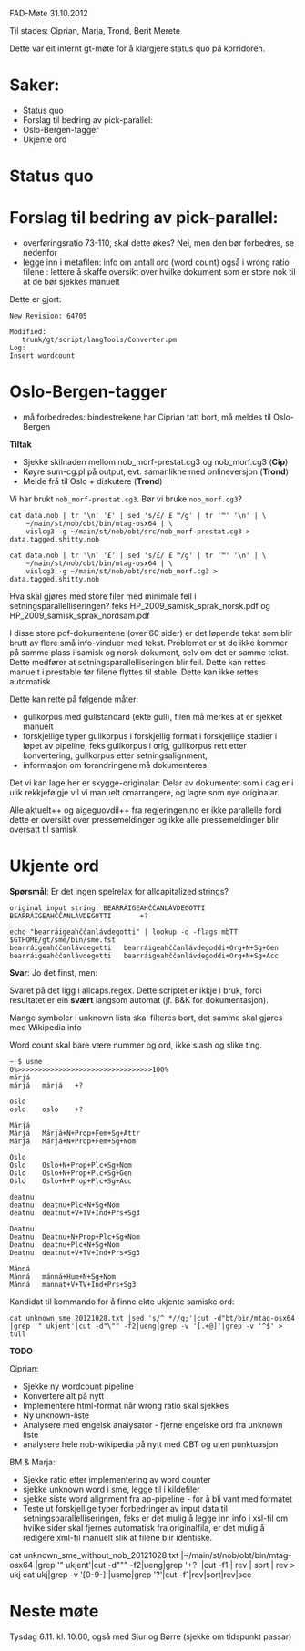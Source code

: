FAD-Møte 31.10.2012

Til stades: Ciprian, Marja, Trond, Berit Merete

Dette var eit internt gt-møte for å klargjere status quo på korridoren.

#  Saker:

* Status quo
* Forslag til bedring av pick-parallel:
* Oslo-Bergen-tagger
* Ukjente ord

#  Status quo

#  Forslag til bedring av pick-parallel:

* overføringsratio 73-110, skal dette økes? Nei, men den bør forbedres, se nedenfor
* legge inn i metafilen: info om antall ord (word count) også i wrong ratio
  filene : lettere å skaffe oversikt over hvilke dokument som er store nok til at
  de bør sjekkes manuelt

Dette er gjort:

```
New Revision: 64705

Modified:
   trunk/gt/script/langTools/Converter.pm
Log:
Insert wordcount
```

#  Oslo-Bergen-tagger

- må forbedredes: bindestrekene har Ciprian tatt bort, må meldes til Oslo-Bergen

**Tiltak**

* Sjekke skilnaden mellom nob_morf-prestat.cg3 og  nob_morf.cg3 (**Cip**)
* Køyre sum-cg.pl på output, evt. samanlikne med onlineversjon (**Trond**)
* Melde frå til Oslo + diskutere (**Trond**)

Vi har brukt `nob_morf-prestat.cg3`. Bør vi bruke `nob_morf.cg3`?

```
cat data.nob | tr '\n' '£' | sed 's/£/ £ ™/g' | tr '™' '\n' | \
    ~/main/st/nob/obt/bin/mtag-osx64 | \
    vislcg3 -g ~/main/st/nob/obt/src/nob_morf-prestat.cg3 > data.tagged.shitty.nob

cat data.nob | tr '\n' '£' | sed 's/£/ £ ™/g' | tr '™' '\n' | \
    ~/main/st/nob/obt/bin/mtag-osx64 | \
    vislcg3 -g ~/main/st/nob/obt/src/nob_morf.cg3 > data.tagged.shitty.nob
```

Hva skal gjøres med store filer med minimale feil i setningsparallelliseringen?
feks HP_2009_samisk_sprak_norsk.pdf og HP_2009_samisk_sprak_nordsam.pdf

I disse store pdf-dokumentene (over 60 sider) er det løpende tekst som blir
brutt av flere små info-vinduer med tekst. Problemet er at de ikke kommer på
samme plass i samisk og norsk dokument, selv om det er samme tekst. Dette
medfører at setningsparallelliseringen blir feil. Dette kan rettes manuelt i
prestable før filene flyttes til stable. Dette kan ikke rettes automatisk.

Dette kan rette på følgende måter:

* gullkorpus med gullstandard (ekte gull), filen må merkes at
  er sjekket manuelt
* forskjellige typer gullkorpus i forskjellig format i
  forskjellige stadier i løpet av pipeline, feks gullkorpus i orig,
  gullkorpus rett etter konvertering, gullkorpus etter setningsalignment,
* informasjon om forandringene må dokumenteres

Det vi kan lage her er skygge-originalar: Delar av dokumentet som i dag er
i ulik rekkjefølgje vil vi manuelt omarrangere, og lagre som nye originalar.

Alle aktuelt++ og aigeguovdil++ fra regjeringen.no er ikke parallelle
fordi dette er oversikt over pressemeldinger og ikke alle pressemeldinger
blir oversatt til samisk

#  Ukjente ord

**Spørsmål**: Er det ingen spelrelax for allcapitalized strings?

```
original input string: BEARRÁIGEAHČČANLÁVDEGOTTI       BEARRÁIGEAHČČANLÁVDEGOTTI       +?

echo "bearráigeahččanlávdegotti" | lookup -q -flags mbTT $GTHOME/gt/sme/bin/sme.fst
bearráigeahččanlávdegotti	bearráigeahččanlávdegoddi+Org+N+Sg+Gen
bearráigeahččanlávdegotti	bearráigeahččanlávdegoddi+Org+N+Sg+Acc
```

**Svar**: Jo det finst, men:

Svaret på det ligg i allcaps.regex. Dette scriptet er ikkje i bruk, fordi
resultatet er ein **svært** langsom automat (jf. B&K for dokumentasjon).

Mange symboler i unknown lista skal filteres bort, det samme skal
gjøres med Wikipedia info

Word count skal bare være nummer og ord, ikke slash og slike ting.

```
~ $ usme
0%>>>>>>>>>>>>>>>>>>>>>>>>>>>>>>>>>100%
márjá
márjá	márjá	+?

oslo
oslo	oslo	+?

Márjá
Márjá	Márjá+N+Prop+Fem+Sg+Attr
Márjá	Márjá+N+Prop+Fem+Sg+Nom

Oslo
Oslo	Oslo+N+Prop+Plc+Sg+Nom
Oslo	Oslo+N+Prop+Plc+Sg+Gen
Oslo	Oslo+N+Prop+Plc+Sg+Acc

deatnu
deatnu	deatnu+Plc+N+Sg+Nom
deatnu	deatnut+V+TV+Ind+Prs+Sg3

Deatnu
Deatnu	Deatnu+N+Prop+Plc+Sg+Nom
Deatnu	deatnu+Plc+N+Sg+Nom
Deatnu	deatnut+V+TV+Ind+Prs+Sg3

Mánná
Mánná	mánná+Hum+N+Sg+Nom
Mánná	mannat+V+TV+Ind+Prs+Sg3
```

Kandidat til kommando for å finne ekte ukjente samiske ord:
```
cat unknown_sme_20121028.txt |sed 's/^ *//g;'|cut -d"bt/bin/mtag-osx64 |grep '" ukjent'|cut -d"\"" -f2|ueng|grep -v '[.+@]'|grep -v '^$' > tull
```

**TODO**

Ciprian:
* Sjekke ny wordcount pipeline
* Konvertere alt på nytt
* Implementere html-format når wrong ratio skal sjekkes
* Ny unknown-liste
* Analysere med engelsk analysator - fjerne engelske ord fra unknown liste
* analysere hele nob-wikipedia på nytt med OBT og uten punktuasjon

BM & Marja:
* Sjekke ratio etter implementering av word counter
* sjekke unknown word i sme, legge til i kildefiler
* sjekke siste word alignment fra ap-pipeline - for å bli vant med formatet
* Teste ut forskjellige typer forbedringer av input data til
  setningsparallelliseringen, feks er det mulig å legge inn info i
  xsl-fil om hvilke sider skal fjernes automatisk fra originalfila, er det mulig å redigere xml-fil manuelt slik at filene blir identiske.

cat unknown_sme_without_nob_20121028.txt |~/main/st/nob/obt/bin/mtag-osx64 |grep '" ukjent'|cut -d"\"" -f2|ueng|grep '+?' |cut -f1 | rev | sort | rev > ukj
cat ukj|grep -v '[0-9-]'|usme|grep '?'|cut -f1|rev|sort|rev|see

#  Neste møte

Tysdag 6.11. kl. 10.00, også med Sjur og Børre (sjekke om tidspunkt passar)
